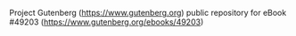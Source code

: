 Project Gutenberg (https://www.gutenberg.org) public repository for eBook #49203 (https://www.gutenberg.org/ebooks/49203)
